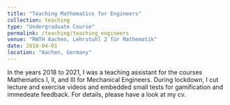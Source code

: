 ```yaml
---
title: "Teaching Mathematics for Engineers"
collection: teaching
type: "Undergraduate Course"
permalink: /teaching/teaching_engineers
venue: "RWTH Aachen, Lehrstuhl 2 für Mathematik"
date: 2018-04-01
location: "Aachen, Germany"
---
```


In the years 2018 to 2021, I was a teaching assistant for the courses Mathematics I, II, and III for Mechanical Engineers. During lockdown, I cut lecture and exercise videos and embedded small tests for gamification and immedeate feedback. For details, please have a look at my cv.

